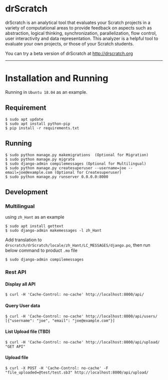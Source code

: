 drScratch
=========

drScratch is an analytical tool that evaluates your Scratch projects in a variety of computational areas to provide feedback on aspects such as abstraction, logical thinking, synchronization, parallelization, flow control, user interactivity and data representation. This analyzer is a helpful tool to evaluate your own projects, or those of your Scratch students.

You can try a beta version of drScratch at http://drscratch.org

---

Installation and Running
========================

Running in `Ubuntu 18.04` as an example.

## Requirement

```
$ sudo apt update
$ sudo apt install python-pip
$ pip install -r requirements.txt
```

## Running

```
$ sudo python manage.py makemigrations  (Optional for Migration)
$ sudo python manage.py migrate
$ sudo django-admin compilemessages (Optional for Multilingual)
$ sudo python manage.py createsuperuser --username=joe --email=joe@example.com (Optional for Createsuperuser)
$ sudo python manage.py runserver 0.0.0.0:8000
```

## Development

### Multilingual

using `zh_Hant` as an example

```
$ sudo apt install gettext
$ sudo django-admin makemessages -l zh_Hant
```
Add translation to `drscratch/drScratch/locale/zh_Hant/LC_MESSAGES/django.po`, then run below command to product `.mo` file

```
$ sudo django-admin compilemessages
```


### Rest API

#### Display all API
```
$ curl -H 'Cache-Control: no-cache' http://localhost:8000/api/
```

#### Query User data

```
$ curl -H 'Cache-Control: no-cache' http://localhost:8000/api/users/
[{"username": "joe", "email": "joe@example.com"}]
```

#### List Upload file (TBD)
```
$ curl -H 'Cache-Control: no-cache' http://localhost:8000/api/upload/
"GET API"
```

#### Upload file
```
$ curl -X POST -H 'Cache-Control: no-cache' -F "file_uploaded=@test/test.sb3" http://localhost:8000/api/upload/
```